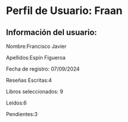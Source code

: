 # Perfil de Usuario: Fraan

## Información del usuario:

Nombre:Francisco Javier

Apellidos:Espín Figueroa

Fecha de registro: 07/09/2024

Reseñas Escritas:4

Libros seleccionados: 9

Leidos:6

Pendientes:3

